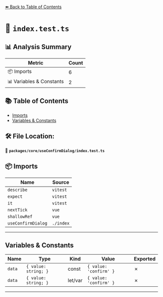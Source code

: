 [⬅️ Back to Table of Contents](../../../index.md)

# 📄 `index.test.ts`

## 📊 Analysis Summary

| Metric | Count |
|--------|-------|
| 📦 Imports | 6 |
| 📊 Variables & Constants | 2 |

## 📚 Table of Contents

- [Imports](#imports)
- [Variables & Constants](#variables-constants)

## 🛠️ File Location:
📂 **`packages/core/useConfirmDialog/index.test.ts`**

## 📦 Imports

| Name | Source |
|------|--------|
| `describe` | `vitest` |
| `expect` | `vitest` |
| `it` | `vitest` |
| `nextTick` | `vue` |
| `shallowRef` | `vue` |
| `useConfirmDialog` | `./index` |


---

## Variables & Constants

| Name | Type | Kind | Value | Exported |
|------|------|------|-------|----------|
| `data` | `{ value: string; }` | const | `{ value: 'confirm' }` | ✗ |
| `data` | `{ value: string; }` | let/var | `{ value: 'confirm' }` | ✗ |


---